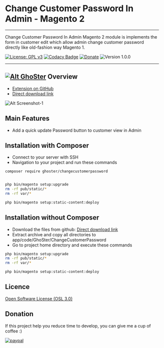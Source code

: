 # Change Customer Password In Admin - Magento 2
---

Change Customer Password In Admin Magento 2 module is implements the form in customer edit which allow admin change customer password directly like old-fashion way Magento 1.

[![License: GPL v3](https://img.shields.io/badge/License-GPL%20v3-blue.svg)](https://www.gnu.org/licenses/gpl-3.0)
[![Codacy Badge](https://api.codacy.com/project/badge/Grade/ae1071a530754edc944356b4e1bcb92f)](https://www.codacy.com/app/GhoSterInc/ChangeCustomerPassword?utm_source=github.com&amp;utm_medium=referral&amp;utm_content=tuyennn/ChangeCustomerPassword&amp;utm_campaign=Badge_Grade)
[![Donate](https://img.shields.io/badge/Donate-PayPal-green.svg)](https://www.paypal.me/thinghost)
![Version 1.0.0](https://img.shields.io/badge/Version-1.0.0-green.svg)

---
## [![Alt GhoSter](http://thinghost.info/wp-content/uploads/2015/12/ghoster.png "thinghost.info")](http://thinghost.info) Overview

- [Extension on GitHub](https://github.com/tuyennn/ChangeCustomerPassword)
- [Direct download link](https://github.com/tuyennn/ChangeCustomerPassword/tarball/master)

![Alt Screenshot-1](https://thinghost.info/wp-content/uploads/2018/09/Selection_128-1024x368.jpg "thinghost.info")

## Main Features

* Add a quick update Password button to customer view in Admin

## Installation with Composer

* Connect to your server with SSH
* Navigation to your project and run these commands
 
```bash
composer require ghoster/changecustomerpassword


php bin/magento setup:upgrade
rm -rf pub/static/* 
rm -rf var/*

php bin/magento setup:static-content:deploy
```

## Installation without Composer

* Download the files from github: [Direct download link](https://github.com/tuyennn/ChangeCustomerPassword/tarball/master)
* Extract archive and copy all directories to app/code/GhoSter/ChangeCustomerPassword
* Go to project home directory and execute these commands

```bash
php bin/magento setup:upgrade
rm -rf pub/static/* 
rm -rf var/*

php bin/magento setup:static-content:deploy
```
## Licence
[Open Software License (OSL 3.0)](http://opensource.org/licenses/osl-3.0.php)


## Donation
If this project help you reduce time to develop, you can give me a cup of coffee :) 

[![paypal](https://www.paypalobjects.com/en_US/i/btn/btn_donateCC_LG.gif)](https://www.paypal.me/thinghost)
